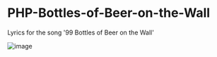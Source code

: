 # PHP-Bottles-of-Beer-on-the-Wall
Lyrics for the song '99 Bottles of Beer on the Wall'

![image](https://github.com/Jazib-Khan/PHP-99-Bottles-of-Beer-on-the-Wall/assets/57762628/8167ed6e-52e7-487d-8629-497bb947d1fc)

